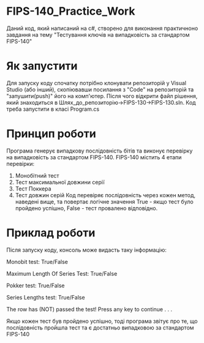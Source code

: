 # FIPS-140_Practice_Work
Даний код, який написаний на c#, створено для виконання практичноно завдання на тему "Тестування ключів на випадковість за стандартом FIPS-140"

# Як запустити
Для запуску коду спочатку потрібно клонувати репозиторій у Visual Studio (або інший), скопіювавши посилання з "Code" на репозиторій та "запушити(push)" його на комп'ютер.
Після чого відкрити файл рішення, який знаходиться в Шлях_до_репозиторію->FIPS-130->FIPS-130.sln. Код треба запустити в класі Program.cs

# Принцип роботи
Програма генерує випадкову послідовність бітів та виконує перевірку на випадковість за стандартом FIPS-140.
FIPS-140 містить 4 етапи перевірки:
1. Монобітний тест
2. Тест максимальної довжини серії
3. Тест Поккера
4. Тест довжин серій
Код перевіряє послідовність через кожен метод, наведені вище, та повертає логічне значення True - якщо тест було пройдено успішно, False - тест провалено відповідно.

# Приклад роботи
Після запуску коду, консоль може видасть таку інформацію:

Monobit test: True/False

Maximum Length Of Series Test: True/False

Pokker test: True/False

Series Lengths test: True/False


The row has (NOT) passed the test!
Press any key to continue . . .

Якщо кожен тест був пройдено успішно, тоді програма звітує про те, що послідовність пройшла тест та є достатньо випадковою за стандартом FIPS-140
